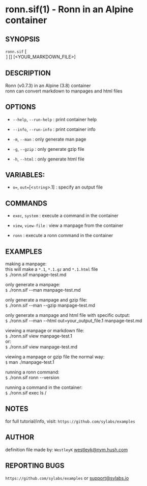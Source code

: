 ronn.sif(1) - Ronn in an Alpine container
=============================================

## SYNOPSIS

`ronn.sif` [<OPTION>] [<COMMAND>] [<YOUR_MARKDOWN_FILE>]

## DESCRIPTION
Ronn (v0.7.3) in an Alpine (3.8) container<br>
ronn can convert markdown to manpages and html files

## OPTIONS

* `--help`, `--run-help` :
    print container help

* `--info`, `--run-info` :
    print container info

* `-m`, `--man` :
    only generate man page

* `-g`, `--gzip` :
    only generate gzip file

* `-h`, `--html` :
    only generate html file

## VARIABLES:

* `o=`, `out=`[<`string`>.1] :
    specify an output file

## COMMANDS

* `exec`, `system` :
    execute a command in the container

* `view`, `view-file` :
    view a manpage from the container

* `ronn` :
    execute a ronn command in the container

## EXAMPLES
making a manpage:<br>
this will make a `*.1`, `*.1.gz` and `*.1.html` file<br>
`$` ./ronn.sif manpage-test.md

only generate a manpage:<br>
`$` ./ronn.sif --man manpage-test.md

only generate a manpage and gzip file:<br>
`$` ./ronn.sif --man --gzip manpage-test.md

only generate a manpage and html file with specific output:<br>
`$` ./ronn.sif --man --html out=your_output_file.1 manpage-test.md

viewing a manpage or markdown file:<br>
`$` ./ronn.sif view manpage-test.1<br>
or:<br>
`$` ./ronn.sif view manpage-test.md

viewing a manpage or gzip file the normal way:<br>
`$` man ./manpage-test.1

running a ronn command:<br>
`$` ./ronn.sif ronn --version

running a command in the container:<br>
`$` ./ronn.sif exec ls /

## NOTES
for full tutorial/info, visit: `https://github.com/sylabs/examples`

## AUTHOR
definition file made by: `WestleyK` <westleyk@nym.hush.com>

## REPORTING BUGS
`https://github.com/sylabs/examples` or <support@sylabs.io>

